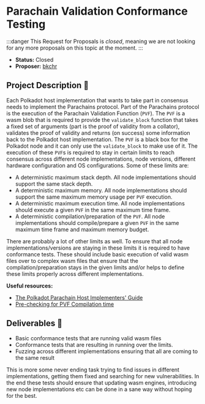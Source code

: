 # Parachain Validation Conformance Testing

:::danger
This Request for Proposals is _closed_, meaning we are not looking for any more proposals on this topic at the moment.
:::

* **Status:** Closed
* **Proposer:** [bkchr](https://github.com/bkchr)

## Project Description :page_facing_up: 

Each Polkadot host implementation that wants to take part in consensus needs to implement the Parachains protocol. Part of the Parachains protocol is the execution of the Parachain Validation Function (`PVF`). The `PVF` is a wasm blob that is required to provide the `validate_block` function that takes a fixed set of arguments (part is the proof of validity from a collator), validates the proof of validity and returns (on success) some information back to the Polkadot host implementation. The `PVF` is a black box for the Polkadot node and it can only use the `validate_block` to make use of it. The execution of these `PVF`s is required to stay in certain limits to reach consensus across different node implementations, node versions, different hardware configuration and OS configurations. Some of these limits are:

- A deterministic maximum stack depth. All node implementations should support the same stack depth.
- A deterministic maximum memory. All node implementations should support the same maximum memory usage per `PVF` execution.
- A deterministic maximum execution time. All node implementations should execute a given `PVF` in the same maximum time frame.
- A deterministic compilation/preparation of the `PVF`. All node implementations should compile/prepare a given `PVF` in the same maximum time frame and maximum memory budget.

There are probably a lot of other limits as well. To ensure that all node implementations/versions are staying in these limits it is required to have conformance tests. These should include basic execution of valid wasm files over to complex wasm files that ensure that the compilation/preparation stays in the given limits and/or helps to define these limits properly across different implementations. 

**Useful resources:**
- [The Polkadot Parachain Host Implementers' Guide](https://paritytech.github.io/polkadot/book/index.html) 
- [Pre-checking for PVF Compilation time](https://github.com/paritytech/polkadot/issues/3211) 

## Deliverables :nut_and_bolt:

- Basic conformance tests that are running valid wasm files
- Conformance tests that are resulting in running over the limits.
- Fuzzing across different implementations ensuring that all are coming to the same result

This is more some never ending task trying to find issues in different implementations, getting them fixed and searching for new vulnerabilities. In the end these tests should ensure that updating wasm engines, introducing new node implementations 
etc can be done in a sane way without hoping for the best.
